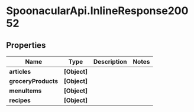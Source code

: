 # SpoonacularApi.InlineResponse20052

## Properties

Name | Type | Description | Notes
------------ | ------------- | ------------- | -------------
**articles** | **[Object]** |  | 
**groceryProducts** | **[Object]** |  | 
**menuItems** | **[Object]** |  | 
**recipes** | **[Object]** |  | 


